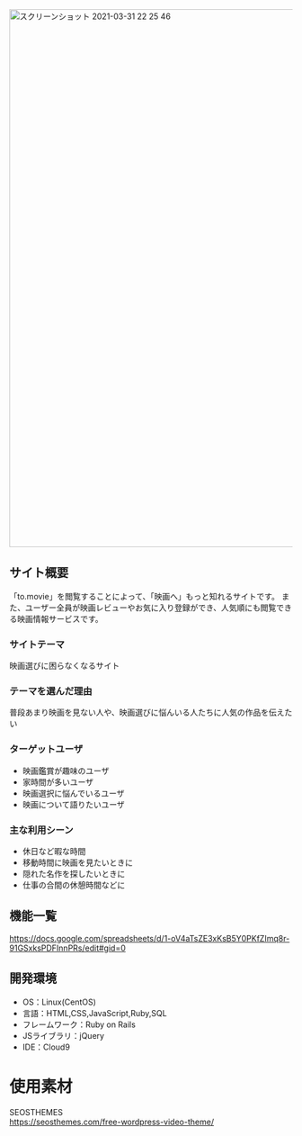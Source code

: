 <img width="956" alt="スクリーンショット 2021-03-31 22 25 46" src="https://user-images.githubusercontent.com/76623704/113151507-1d453780-9270-11eb-83f9-7efb11a7e9fd.png">

## サイト概要
「to.movie」を閲覧することによって、「映画へ」もっと知れるサイトです。
また、ユーザー全員が映画レビューやお気に入り登録ができ、人気順にも閲覧できる映画情報サービスです。


### サイトテーマ
映画選びに困らなくなるサイト

### テーマを選んだ理由
普段あまり映画を見ない人や、映画選びに悩んいる人たちに人気の作品を伝えたい

### ターゲットユーザ
- 映画鑑賞が趣味のユーザ
- 家時間が多いユーザ
- 映画選択に悩んでいるユーザ
- 映画について語りたいユーザ

### 主な利用シーン
- 休日など暇な時間
- 移動時間に映画を見たいときに
- 隠れた名作を探したいときに
- 仕事の合間の休憩時間などに

## 機能一覧
 https://docs.google.com/spreadsheets/d/1-oV4aTsZE3xKsB5Y0PKfZImq8r-91GSxksPDFInnPRs/edit#gid=0 

## 開発環境
- OS：Linux(CentOS)
- 言語：HTML,CSS,JavaScript,Ruby,SQL
- フレームワーク：Ruby on Rails
- JSライブラリ：jQuery
- IDE：Cloud9

# 使用素材
SEOSTHEMES  
https://seosthemes.com/free-wordpress-video-theme/
